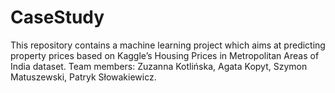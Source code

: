 # CaseStudy

This repository contains a machine learning project which aims at predicting property prices based on Kaggle’s Housing Prices in Metropolitan Areas of India
dataset. Team members: Zuzanna Kotlińska, Agata Kopyt, Szymon Matuszewski, Patryk Słowakiewicz.
